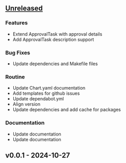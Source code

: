<a name="unreleased"></a>
## [Unreleased]

### Features

- Extend ApprovalTask with approval details
- Add ApprovalTask description support

### Bug Fixes

- Update dependencies and Makefile files

### Routine

- Update Chart.yaml documentation
- Add templates for github issues
- Update dependabot.yml
- Align version
- Update dependencies and add cache for packages

### Documentation

- Update documentation
- Update documentation


<a name="v0.0.1"></a>
## v0.0.1 - 2024-10-27

[Unreleased]: https://github.com/KubeRocketCI/tekton-custom-task/compare/v0.0.1...HEAD
